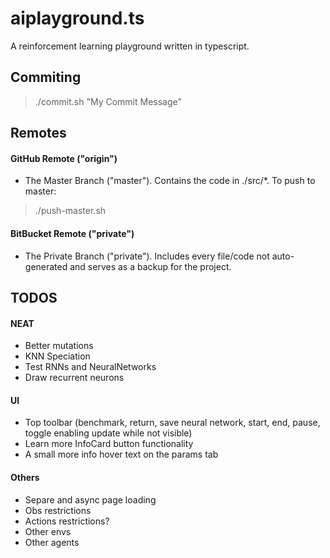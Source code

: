# aiplayground.ts

A reinforcement learning playground written in typescript.

## Commiting
> ./commit.sh "My Commit Message"

## Remotes

#### GitHub Remote ("origin")

* The Master Branch ("master"). Contains the code in ./src/*. To push to master:
> ./push-master.sh

#### BitBucket Remote ("private")

* The Private Branch ("private"). Includes every file/code not auto-generated and serves as a backup for the project.

## TODOS

#### NEAT

* Better mutations
* KNN Speciation
* Test RNNs and NeuralNetworks
* Draw recurrent neurons

#### UI

* Top toolbar (benchmark, return, save neural network, start, end, pause, toggle enabling update while not visible)
* Learn more InfoCard button functionality
* A small more info hover text on the params tab

#### Others

* Separe and async page loading
* Obs restrictions
* Actions restrictions?
* Other envs
* Other agents